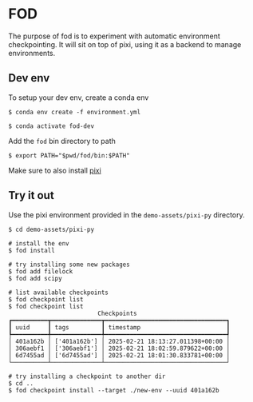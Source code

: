 # FOD

The purpose of fod is to experiment with automatic environment
checkpointing. It will sit on top of pixi, using it as a backend
to manage environments.

## Dev env

To setup your dev env, create a conda env

```
$ conda env create -f environment.yml 

$ conda activate fod-dev
```

Add the `fod` bin directory to path
```
$ export PATH="$pwd/fod/bin:$PATH"
```

Make sure to also install [pixi](https://pixi.sh/)

## Try it out

Use the pixi environment provided in the `demo-assets/pixi-py` directory.

```
$ cd demo-assets/pixi-py

# install the env
$ fod install

# try installing some new packages
$ fod add filelock
$ fod add scipy

# list available checkpoints
$ fod checkpoint list
$ fod checkpoint list   
                         Checkpoints                          
┏━━━━━━━━━━┳━━━━━━━━━━━━━━┳━━━━━━━━━━━━━━━━━━━━━━━━━━━━━━━━━━┓
┃ uuid     ┃ tags         ┃ timestamp                        ┃
┡━━━━━━━━━━╇━━━━━━━━━━━━━━╇━━━━━━━━━━━━━━━━━━━━━━━━━━━━━━━━━━┩
│ 401a162b │ ['401a162b'] │ 2025-02-21 18:13:27.011398+00:00 │
│ 306aebf1 │ ['306aebf1'] │ 2025-02-21 18:02:59.879622+00:00 │
│ 6d7455ad │ ['6d7455ad'] │ 2025-02-21 18:01:30.833781+00:00 │
└──────────┴──────────────┴──────────────────────────────────┘

# try installing a checkpoint to another dir
$ cd ..
$ fod checkpoint install --target ./new-env --uuid 401a162b
```
